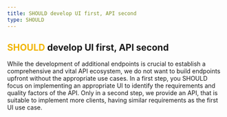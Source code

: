 ```yaml
---
title: SHOULD develop UI first, API second
type: SHOULD
---
```


## <span style="color: #F1B500;">SHOULD</span> develop UI first, API second

While the development of additional endpoints is crucial to establish a comprehensive and vital API ecosystem, we do not want to build endpoints upfront without the appropriate use cases.
In a first step, you SHOULD focus on implementing an appropriate UI to identify the requirements and quality factors of the API.
Only in a second step, we provide an API, that is suitable to implement more clients, having similar requirements as the first UI use case.